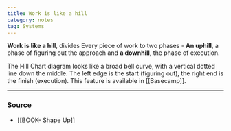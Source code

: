 ```yaml
---
title: Work is like a hill
category: notes
tag: Systems
---
```


**Work is like a hill**, divides Every piece of work to two phases - **An uphill**, a phase of figuring out the approach and **a downhill**, the phase of execution. 

The Hill Chart diagram looks like a broad bell curve, with a vertical dotted line down the middle. The left edge is the start (figuring out), the right end is the finish (execution). This feature is available in [[Basecamp]].

--- 
### Source
- [[BOOK- Shape Up]]